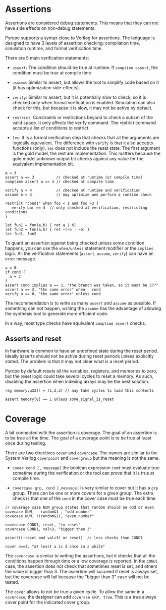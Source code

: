 # Assertions

Assertions are considered debug statements. This means that they can not
have side effects on non-debug statements.

Pyrope supports a syntax close to Verilog for assertions. The language is
designed to have 3 levels of assertion checking: compilation time,
simulation runtime, and formal verification time.

There are 5 main verification statements:

* `assert`: The condition should be true at runtime. If `comptime assert`, the
  condition must be true at compile time.

* `assume`: Similar to assert, but allows the tool to simplify code based on it
  (it has optimization side-effects).

* `verify`: Similar to assert, but it is potentially slow to check, so it is
  checked only when formal verification is enabled. Simulation can also check
  for this, but because it is slow, it may not be active by default.

* `restrict`: Constraints or restrictions beyond to check a subset of the
  valid space. It only affects the verify command. The restrict command
  accepts a list of conditions to restrict.

* `lec`: It is a formal verification step that checks that all the arguments are
  logically equivalent. The difference with `verify` is that it also accepts
  functions (only). `lec` does not include the reset state. The first argument
  is the gold model, the rest are implementation. This matters because the gold
  model unknown output bit checks against any value for the equivalent
  implementation bit.



```pyrope
a = 3
assert a == 3          // checked at runtime (or compile time)
comptime assert a == 3 // checked at compile time

verify a < 4           // checked at runtime and verification
assume b > 3           // may optimize and perform a runtime check

restrict "cond1" when foo < 1 and foo >3 {
   verify bar == 4  // only checked at verification, restricting conditions
}

let fun1 = fun(a,b) { ret a | b}
let fun2 = fun(a,b) { ret ~(~a | ~b) }
lec fun1, fun2
```

To guard an assertion against being checked unless some condition happens, you
can use the `when/unless` statement modifier or the `implies` logic. All the
verification statements (`assert`, `assume`, `verify`) can have an error
message.

```pyrope
a = 0
if cond {
  a = 3
}
assert cond implies a == 3, "the branch was taken, so it must be 3??"
assert a == 3, "the same error" when   cond
verify a == 0, "the same error" unless cond
```


The recommendation is to write as many `assert` and `assume` as possible. If
something can not happen, writing the `assume` has the advantage of allowing
the synthesis tool to generate more efficient code.

In a way, most type checks have equivalent `comptime assert` checks.

## Asserts and reset

In hardware is common to have an undefined state during the reset period. Ideally
asserts should not be active during reset periods unless explicitly stated. The
problem is that it may not clear what is a reset period.


Pyrope by default resets all the variables, registers, and memories to zero,
but the reset logic could take several cycles to reset a memory. As such,
disabling the assertion when indexing arrays may be the best solution.

```
reg memory:u33[] = (1,2,3) // may take cycles to load this contents

assert memory[0] == 1 unless some_signal_is_reset
```


# Coverage

A bit connected with the assertion is coverage. The goal of an assertion is to be
true all the time. The goal of a coverage point is to be true at least once
during testing.


There are two directives `cover` and `covercase`. The names are similar to the
System Verilog `coverpoint` and `covergroup` but the meaning is not the same.

* `cover cond [, message]` the boolean expression `cond` must evaluate true
  sometime during the verification or the tool can prove that it is true at
  compile time.

* `covercase grp, cond [,message]` is very similar to cover but it has a `grp`
  group. There can be one or more covers for a given group. The extra check is
  that one of the `cond` in the cover case must be true each time.


```pyrope
// coverage case NUM group states that random should be odd or even
covecase NUM,   random&1 , "odd number"
covecase NUM, !(random&1), "even number"

covercase COND1, reset, "in reset"
covercase COND1, val>3, "bigger than 3"

assert((!reset and val>3) or reset)  // less checks than COND1

cover a==3, "at least a is 3 once in a while"
```

The `covercase` is similar to writing the assertions, but it checks that all
the conditions happen through time or a low coverage is reported. In the
`COND1` case, the assertion does not check that sometimes reset is set, and
others the value is bigger than 3.  The assertion will succeed if reset is always
set, but the covercase will fail because the "bigger than 3" case will not be
tested.


The `cover` allows to not be true a given cycle. To allow the same in a
`covercase`, the designer can add `coverase GRP, true`. This is a true always
cover point for the indicated cover group.

